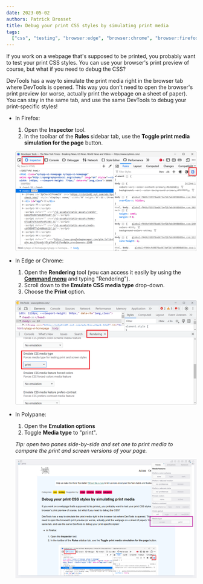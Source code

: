 ```yaml
---
date: 2023-05-02
authors: Patrick Brosset
title: Debug your print CSS styles by simulating print media
tags:
  ["css", "testing", "browser:edge", "browser:chrome", "browser:firefox", "browser:polypane"]
---
```


If you work on a webpage that's supposed to be printed, you probably want to test your print CSS styles. You can use your browser's print preview of course, but what if you need to debug the CSS?

DevTools has a way to simulate the print media right in the browser tab where DevTools is opened. This way you don't need to open the browser's print preview (or worse, actually print the webpage on a sheet of paper). You can stay in the same tab, and use the same DevTools to debug your print-specific styles!

* In Firefox:

    1. Open the **Inspector** tool.
    1. In the toolbar of the **Rules** sidebar tab, use the **Toggle print media simulation for the page** button.

    ![Firefox, with DevTools open, showing the Inspector tool, with the print media button](../../assets/img/debug-print-css-styles-firefox.png)

* In Edge or Chrome:

    1. Open the **Rendering** tool (you can access it easily by using the [**Command menu**](./execute-commands.md) and typing "Rendering").
    1. Scroll down to the **Emulate CSS media type** drop-down.
    1. Choose the **Print** option.

    ![Chrome, with DevTools open, showing the Rendering tool in the drawer, with the media emulation drop-down showing the Print option](../../assets/img/debug-print-css-styles-chrome.png)

* In Polypane:

    1. Open the **Emulation options**
    2. Toggle **Media type** to "print".

    _Tip: open two panes side-by-side and set one to print media to compare the print and screen versions of your page._

    ![Polypane with the Emulation options open, showing the media type option set to "print"](../../assets/img/debug-print-css-styles-polypane.png) 